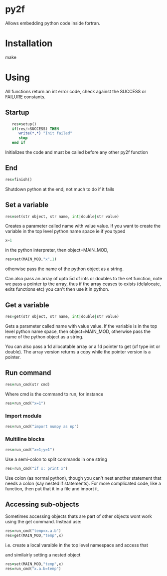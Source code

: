 # py2f

Allows embedding python code inside fortran. 

# Installation
make

# Using
All functions return an int error code, check against the SUCCESS 
or FAILURE constants.

## Startup

````fortran
   res=setup()
   if(res/=SUCCESS) THEN
      write(*,*) "Init failed"
      stop
   end if
````

Initializes the code and must be called before any other py2f function

## End

````fortran
res=finish()
````

Shutdown python at the end, not much to do if it fails

## Set a variable

````fortran
res=set(str object, str name, int|double|str value)
````
Creates a parameter called name with value value. If
you want to create the variable in the top level python name space
ie if you typed

````python
x=1
````

in the python interpreter, then object=MAIN_MOD, 

````fortran
res=set(MAIN_MOD,"x",1)
````

otherwise pass the name of the python object as a string.

Can also pass an array of upto 5d of ints or doubles to the set function, note we pass a pointer tp the array,
thus if the array ceases to exists (delalocate, exits functions etc) you can't then use it in python.

## Get a variable

````fortran
res=get(str object, str name, int|double|str value)
````

Gets a parameter called name with value value. If
the variable is in the top level python name space, then object=MAIN_MOD, otherwise pass
the name of the python object as a string.

You can also pass a 1d allocatable array or a 1d pointer to get (of type int or double). The
array version returns a copy while the pointer version is a pointer.

## Run command

````fortran 
res=run_cmd(str cmd)
````

Where cmd is the command to run, for instance 

````fortran 
res=run_cmd("x=1")
````

### Import module
````fortran 
res=run_cmd("import numpy as np")
````

### Multiline blocks

````fortran 
res=run_cmd("x=1;y=1")
````

Use a semi-colon to split commands in one string

````fortran 
res=run_cmd("if x: print x")
````

Use colon (as normal python), though you can't nest another statement that needs a
colon (say nested if statements). For more complicated code, like a function,
then put that it in a file and import it.

## Accessing sub-objects

Sometimes accessing objects thats are part of other objects wont work using the get command.
Instead use:

````fortran
res=run_cmd("temp=x.a.b")
res=get(MAIN_MOD,"temp",x)
````

i.e. create a local varaible in the top level namespace and access that


and similairly setting a nested object

````fortran
res=set(MAIN_MOD,"temp",x)
res=run_cmd("x.a.b=temp")
````

